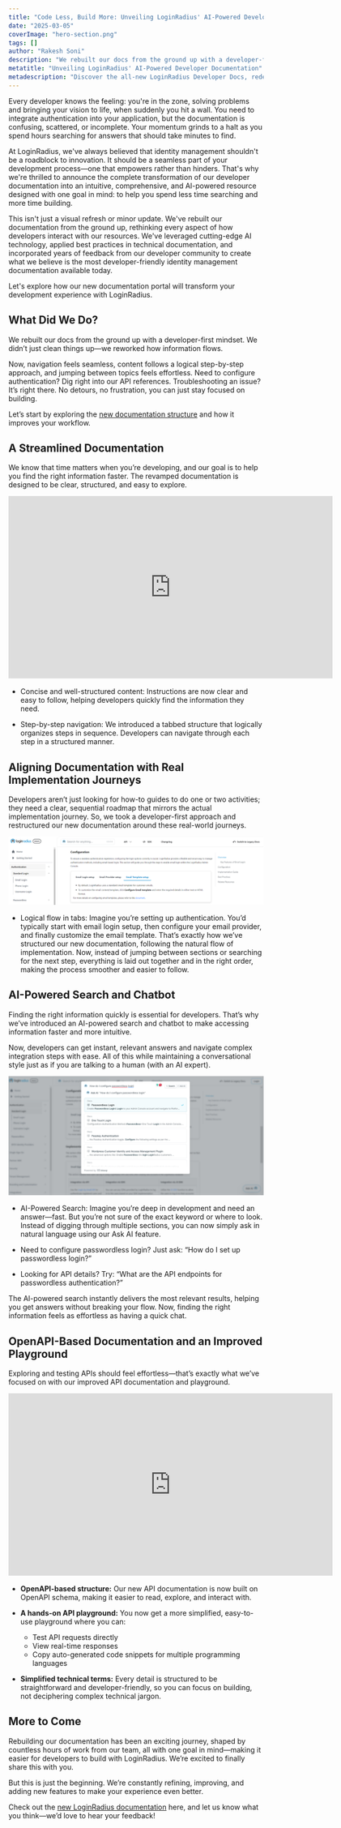 ```yaml
---
title: "Code Less, Build More: Unveiling LoginRadius' AI-Powered Developer Documentation"
date: "2025-03-05"
coverImage: "hero-section.png"
tags: []
author: "Rakesh Soni"
description: "We rebuilt our docs from the ground up with a developer-first mindset. Now, navigation feels seamless, content follows a logical step-by-step approach, and jumping between topics feels effortless. Let’s start by exploring the new documentation structure and how it improves your workflow."
metatitle: "Unveiling LoginRadius' AI-Powered Developer Documentation"
metadescription: "Discover the all-new LoginRadius Developer Docs, redesigned for faster navigation, AI search, and an interactive API playground. Find what you need, when you need it"
---
```



Every developer knows the feeling: you're in the zone, solving problems and bringing your vision to life, when suddenly you hit a wall. You need to integrate authentication into your application, but the documentation is confusing, scattered, or incomplete. Your momentum grinds to a halt as you spend hours searching for answers that should take minutes to find.

At LoginRadius, we've always believed that identity management shouldn't be a roadblock to innovation. It should be a seamless part of your development process—one that empowers rather than hinders. That's why we're thrilled to announce the complete transformation of our developer documentation into an intuitive, comprehensive, and AI-powered resource designed with one goal in mind: to help you spend less time searching and more time building.

This isn't just a visual refresh or minor update. We've rebuilt our documentation from the ground up, rethinking every aspect of how developers interact with our resources. We've leveraged cutting-edge AI technology, applied best practices in technical documentation, and incorporated years of feedback from our developer community to create what we believe is the most developer-friendly identity management documentation available today.

Let's explore how our new documentation portal will transform your development experience with LoginRadius.

## What Did We Do?

We rebuilt our docs from the ground up with a developer-first mindset. We didn’t just clean things up—we reworked how information flows.

Now, navigation feels seamless, content follows a logical step-by-step approach, and jumping between topics feels effortless. Need to configure authentication? Dig right into our API references. Troubleshooting an issue? It’s right there. No detours, no frustration, you can just stay focused on building.

Let’s start by exploring the [new documentation structure](https://www.loginradius.com/docs/) and how it improves your workflow.

## A Streamlined Documentation

We know that time matters when you’re developing, and our goal is to help you find the right information faster. The revamped documentation is designed to be clear, structured, and easy to explore.

<iframe src="https://player.vimeo.com/video/1062768219" width="640" height="360" frameborder="0" allowfullscreen></iframe>

-   Concise and well-structured content: Instructions are now clear and easy to follow, helping developers quickly find the information they need.
    
-   Step-by-step navigation: We introduced a tabbed structure that logically organizes steps in sequence. Developers can navigate through each step in a structured manner.
    

## Aligning Documentation with Real Implementation Journeys

Developers aren’t just looking for how-to guides to do one or two activities; they need a clear, sequential roadmap that mirrors the actual implementation journey. So, we took a developer-first approach and restructured our new documentation around these real-world journeys.

![LoginRadius Docs](docs.png)

-   Logical flow in tabs: Imagine you’re setting up authentication. You’d typically start with email login setup, then configure your email provider, and finally customize the email template. That’s exactly how we’ve structured our new documentation, following the natural flow of implementation. Now, instead of jumping between sections or searching for the next step, everything is laid out together and in the right order, making the process smoother and easier to follow.
    

## AI-Powered Search and Chatbot

Finding the right information quickly is essential for developers. That’s why we’ve introduced an AI-powered search and chatbot to make accessing information faster and more intuitive.

Now, developers can get instant, relevant answers and navigate complex integration steps with ease. All of this while maintaining a conversational style just as if you are talking to a human (with an AI expert).

![loginradius docs AI](docs-ai.png)

-   AI-Powered Search: Imagine you’re deep in development and need an answer—fast. But you’re not sure of the exact keyword or where to look. Instead of digging through multiple sections, you can now simply ask in natural language using our Ask AI feature.
    

-   Need to configure passwordless login? Just ask: “How do I set up passwordless login?”
    
-   Looking for API details? Try: “What are the API endpoints for passwordless authentication?”
    

The AI-powered search instantly delivers the most relevant results, helping you get answers without breaking your flow. Now, finding the right information feels as effortless as having a quick chat.

## OpenAPI-Based Documentation and an Improved Playground

Exploring and testing APIs should feel effortless—that’s exactly what we’ve focused on with our improved API documentation and playground.

<iframe src="https://player.vimeo.com/video/1062768098" width="640" height="360" frameborder="0" allowfullscreen></iframe>

-   **OpenAPI-based structure:** Our new API documentation is now built on OpenAPI schema, making it easier to read, explore, and interact with.
    
-   **A hands-on API playground:** You now get a more simplified, easy-to-use playground where you can:

	-   Test API requests directly
	-   View real-time responses
	-   Copy auto-generated code snippets for multiple programming languages
    
-   **Simplified technical terms:** Every detail is structured to be straightforward and developer-friendly, so you can focus on building, not deciphering complex technical jargon.
    

## More to Come

Rebuilding our documentation has been an exciting journey, shaped by countless hours of work from our team, all with one goal in mind—making it easier for developers to build with LoginRadius. We’re excited to finally share this with you.

But this is just the beginning. We’re constantly refining, improving, and adding new features to make your experience even better.

Check out the [new LoginRadius documentation](https://www.loginradius.com/docs/) here, and let us know what you think—we’d love to hear your feedback!